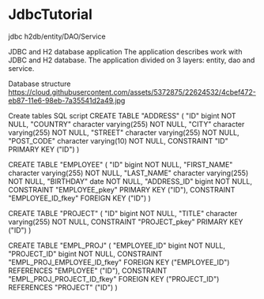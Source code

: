 # JdbcTutorial
jdbc h2db/entity/DAO/Service

JDBC and H2 database application
The application describes work with JDBC and H2 database. The application divided on 3 layers: entity, dao and service.

Database structure
https://cloud.githubusercontent.com/assets/5372875/22624532/4cbef472-eb87-11e6-98eb-7a35541d2a49.jpg

Create tables SQL script
CREATE TABLE "ADDRESS" ( "ID" bigint NOT NULL, "COUNTRY" character varying(255) NOT NULL, "CITY" character varying(255) NOT NULL, "STREET" character varying(255) NOT NULL, "POST_CODE" character varying(10) NOT NULL, CONSTRAINT "ID" PRIMARY KEY ("ID") )

CREATE TABLE "EMPLOYEE" ( "ID" bigint NOT NULL, "FIRST_NAME" character varying(255) NOT NULL, "LAST_NAME" character varying(255) NOT NULL, "BIRTHDAY" date NOT NULL, "ADDRESS_ID" bigint NOT NULL, CONSTRAINT "EMPLOYEE_pkey" PRIMARY KEY ("ID"), CONSTRAINT "EMPLOYEE_ID_fkey" FOREIGN KEY ("ID") )

CREATE TABLE "PROJECT" ( "ID" bigint NOT NULL, "TITLE" character varying(255) NOT NULL, CONSTRAINT "PROJECT_pkey" PRIMARY KEY ("ID") )

CREATE TABLE "EMPL_PROJ" ( "EMPLOYEE_ID" bigint NOT NULL, "PROJECT_ID" bigint NOT NULL, CONSTRAINT "EMPL_PROJ_EMPLOYEE_ID_fkey" FOREIGN KEY ("EMPLOYEE_ID") REFERENCES "EMPLOYEE" ("ID"), CONSTRAINT "EMPL_PROJ_PROJECT_ID_fkey" FOREIGN KEY ("PROJECT_ID") REFERENCES "PROJECT" ("ID") )
